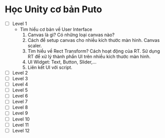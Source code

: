 # Học Unity cơ bản Puto

- [ ] Level 1
    - Tìm hiểu cơ bản về User Interface
        1. Canvas là gì? Có những loại canvas nào?
        2. Cách để setup canvas cho nhiều kích thước màn hình. Canvas scaler.
        3. Tìm hiểu về Rect Transform? Cách hoạt động của RT. Sử dụng RT để xử lý thành phần UI trên nhiều kích thước màn hình.
        4. UI Widget: Text, Button, Slider,...
        5. Liên kết UI với script.
- [ ] Level 2
- [ ] Level 3
- [ ] Level 4
- [ ] Level 5
- [ ] Level 6
- [ ] Level 7
- [ ] Level 8
- [ ] Level 9
- [ ] Level 10
- [ ] Level 11
- [ ] Level 12